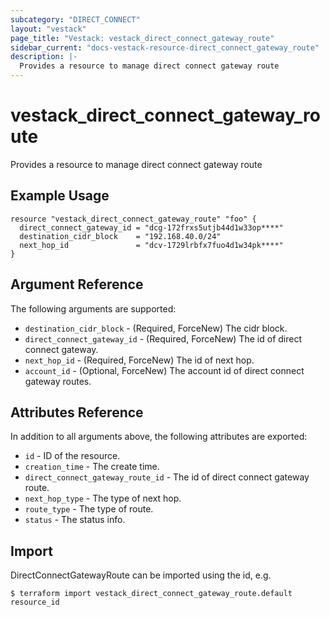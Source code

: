 ```yaml
---
subcategory: "DIRECT_CONNECT"
layout: "vestack"
page_title: "Vestack: vestack_direct_connect_gateway_route"
sidebar_current: "docs-vestack-resource-direct_connect_gateway_route"
description: |-
  Provides a resource to manage direct connect gateway route
---
```

# vestack_direct_connect_gateway_route
Provides a resource to manage direct connect gateway route
## Example Usage
```hcl
resource "vestack_direct_connect_gateway_route" "foo" {
  direct_connect_gateway_id = "dcg-172frxs5utjb44d1w33op****"
  destination_cidr_block    = "192.168.40.0/24"
  next_hop_id               = "dcv-1729lrbfx7fuo4d1w34pk****"
}
```
## Argument Reference
The following arguments are supported:
* `destination_cidr_block` - (Required, ForceNew) The cidr block.
* `direct_connect_gateway_id` - (Required, ForceNew) The id of direct connect gateway.
* `next_hop_id` - (Required, ForceNew) The id of next hop.
* `account_id` - (Optional, ForceNew) The account id of direct connect gateway routes.

## Attributes Reference
In addition to all arguments above, the following attributes are exported:
* `id` - ID of the resource.
* `creation_time` - The create time.
* `direct_connect_gateway_route_id` - The id of direct connect gateway route.
* `next_hop_type` - The type of next hop.
* `route_type` - The type of route.
* `status` - The status info.


## Import
DirectConnectGatewayRoute can be imported using the id, e.g.
```
$ terraform import vestack_direct_connect_gateway_route.default resource_id
```

